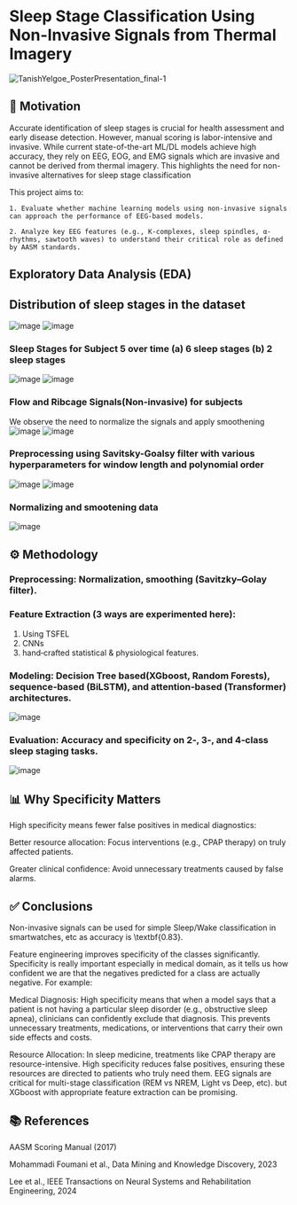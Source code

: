 # Sleep Stage Classification Using Non-Invasive Signals from Thermal Imagery


    
![TanishYelgoe_PosterPresentation_final-1](https://github.com/user-attachments/assets/43aa10aa-d196-44e3-8cd3-f50f96fb8295)

## 📌 Motivation
Accurate identification of sleep stages is crucial for health assessment and early disease detection.
However, manual scoring is labor-intensive and invasive. While current state-of-the-art ML/DL
models achieve high accuracy, they rely on EEG, EOG, and EMG signals which are invasive and
cannot be derived from thermal imagery. This highlights the need for non-invasive alternatives
for sleep stage classification

 This project aims to:
 
    1. Evaluate whether machine learning models using non-invasive signals can approach the performance of EEG-based models.
    
    2. Analyze key EEG features (e.g., K-complexes, sleep spindles, α-rhythms, sawtooth waves) to understand their critical role as defined by AASM standards.

## Exploratory Data Analysis (EDA)
## Distribution of sleep stages in the dataset
![image](https://github.com/user-attachments/assets/f2e90cac-b611-4aed-af8f-f4262125406b)
![image](https://github.com/user-attachments/assets/ecc4393b-b453-48dd-a409-621c17217cf0)

### Sleep Stages for Subject 5 over time (a) 6 sleep stages (b) 2 sleep stages
![image](https://github.com/user-attachments/assets/de74224c-95ab-4e01-aeac-e5f7a208ef76)
![image](https://github.com/user-attachments/assets/ae5b0a54-5c33-4bae-9024-c767acaefe4c)

### Flow and Ribcage Signals(Non-invasive) for subjects
We observe the need to normalize the signals and apply smoothening
![image](https://github.com/user-attachments/assets/144aa650-0dc5-45fd-96ad-d48c943e585b)
![image](https://github.com/user-attachments/assets/8a9b3627-00c5-4b9f-893d-217f444552bd)


### Preprocessing using Savitsky-Goalsy filter with various hyperparameters for window length and polynomial order
![image](https://github.com/user-attachments/assets/8a35faa8-9880-4ffb-a987-e4a365d5b7c2)
![image](https://github.com/user-attachments/assets/c7d00997-a91c-4ae4-830f-0dd3f5076056)

###  Normalizing and smootening data
![image](https://github.com/user-attachments/assets/6149a92a-3894-485b-8f47-73b2682d1868)


## ⚙️ Methodology
### Preprocessing: Normalization, smoothing (Savitzky–Golay filter).

### Feature Extraction (3 ways are experimented here):
1. Using TSFEL
2. CNNs
3. hand‑crafted statistical & physiological features.

### Modeling: Decision Tree based(XGboost, Random Forests), sequence‑based (BiLSTM), and attention‑based (Transformer) architectures.
![image](https://github.com/user-attachments/assets/21372077-0b04-4913-8b7a-699ddef128ff)

### Evaluation: Accuracy and specificity on 2‑, 3‑, and 4‑class sleep staging tasks.
![image](https://github.com/user-attachments/assets/d5898645-b667-40ba-af81-708487367161)


## 📊 Why Specificity Matters
High specificity means fewer false positives in medical diagnostics:

Better resource allocation: Focus interventions (e.g., CPAP therapy) on truly affected patients.

Greater clinical confidence: Avoid unnecessary treatments caused by false alarms.

## ✅ Conclusions
  Non-invasive signals can be used for simple Sleep/Wake classification in smartwatches, etc as accuracy is \textbf{0.83}.
    
  Feature engineering improves specificity of the classes significantly. Specificity is really important especially in medical domain, as it tells us how confident we are that the negatives predicted for a class are actually negative. For example:

  Medical Diagnosis: High specificity means that when a model says that a patient is not having a particular sleep disorder (e.g., obstructive sleep apnea), clinicians can confidently exclude that diagnosis. This prevents unnecessary treatments, medications, or interventions that carry their own side effects and costs.
    
Resource Allocation: In sleep medicine, treatments like CPAP therapy are resource-intensive. High specificity reduces false positives, ensuring these resources are directed to patients who truly need them.
EEG signals are critical for multi-stage classification (REM vs NREM, Light vs Deep, etc). but XGboost with appropriate feature extraction can be promising.


## 📚 References
AASM Scoring Manual (2017)

Mohammadi Foumani et al., Data Mining and Knowledge Discovery, 2023

Lee et al., IEEE Transactions on Neural Systems and Rehabilitation Engineering, 2024










